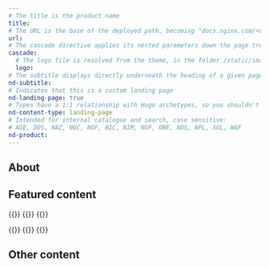 ```yaml
---
# The title is the product name
title: 
# The URL is the base of the deployed path, becoming "docs.nginx.com/<url>/<other-pages>"
url: 
# The cascade directive applies its nested parameters down the page tree until overwritten
cascade:
  # The logo file is resolved from the theme, in the folder /static/images/icons/
  logo:
# The subtitle displays directly underneath the heading of a given page
nd-subtitle: 
# Indicates that this is a custom landing page
nd-landing-page: true
# Types have a 1:1 relationship with Hugo archetypes, so you shouldn't need to change this
nd-content-type: landing-page
# Intended for internal catalogue and search, case sensitive:
# AGE, DOS, NAZ, NGC, NGF, NIC, NIM, NGF, ONE, NOS, NPL, SOL, WAF
nd-product:
---
```


## About

[//]: # "These are Markdown comments to guide you through document structure. Remove them as you go, as well as any unnecessary sections."
[//]: # "Use underscores for _italics_, and double asterisks for **bold**."
[//]: # "Backticks are for `monospace`, used sparingly and reserved mostly for executable names - they can cause formatting problems. Avoid them in tables: use italics instead."

[//]: # "This initial section introduces the product to a reader: give a short 1-2 sentence summary of what the product does and its value to the reader."
[//]: # "Name specific functionality it provides: avoid ambiguous descriptions such as 'enables efficiency', focus on what makes it unique."

## Featured content

[//]: # "You can add a maximum of three cards: any extra will not display."
[//]: # "One card will take full width page: two will take half width each. Three will stack like an inverse pyramid."
[//]: # "Some examples of content could be the latest release note, the most common install path, and a popular new feature."

{{<card-section showAsCards="true" isFeaturedSection="true">}}
  {{<card title="<some-title>">}}
    <!-- Each description should be roughly 10 words or less. -->
  {{</card>}}
  <!-- The titleURL and icon are both optional -->
  <!-- Lucide icon names can be found at https://lucide.dev/icons/ -->
  {{<card title="<some-title>" titleUrl="<some-url>" icon="<some-lucide-icon>">}}
    <!-- Each description should be roughly 10 words or less. -->
  {{</card>}}
{{</card-section>}}

## Other content 

[//]: # "You can add any extra content for the page here, such as additional cards, diagrams or text."